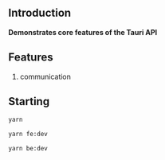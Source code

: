## Introduction

**Demonstrates core features of the Tauri API**

## Features
1. communication

## Starting

```cmd
yarn

yarn fe:dev

yarn be:dev
```


